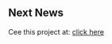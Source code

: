 ## Next News

Cee this project at: <a href='https://next-news-two-psi.vercel.app/' target='_blank'>click here</a>
